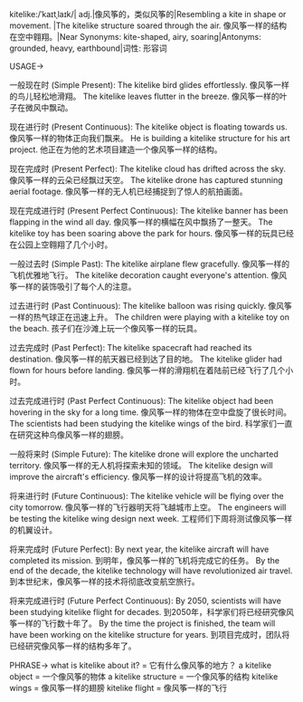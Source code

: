 kitelike:/ˈkaɪtˌlaɪk/| adj.|像风筝的，类似风筝的|Resembling a kite in shape or movement. |The kitelike structure soared through the air.  像风筝一样的结构在空中翱翔。|Near Synonyms: kite-shaped, airy, soaring|Antonyms: grounded, heavy, earthbound|词性: 形容词

USAGE->

一般现在时 (Simple Present):
The kitelike bird glides effortlessly.  像风筝一样的鸟儿轻松地滑翔。
The kitelike leaves flutter in the breeze.  像风筝一样的叶子在微风中飘动。

现在进行时 (Present Continuous):
The kitelike object is floating towards us.  像风筝一样的物体正向我们飘来。
He is building a kitelike structure for his art project.  他正在为他的艺术项目建造一个像风筝一样的结构。

现在完成时 (Present Perfect):
The kitelike cloud has drifted across the sky. 像风筝一样的云朵已经飘过天空。
The kitelike drone has captured stunning aerial footage.  像风筝一样的无人机已经捕捉到了惊人的航拍画面。

现在完成进行时 (Present Perfect Continuous):
The kitelike banner has been flapping in the wind all day.  像风筝一样的横幅在风中飘扬了一整天。
The kitelike toy has been soaring above the park for hours.  像风筝一样的玩具已经在公园上空翱翔了几个小时。

一般过去时 (Simple Past):
The kitelike airplane flew gracefully.  像风筝一样的飞机优雅地飞行。
The kitelike decoration caught everyone's attention.  像风筝一样的装饰吸引了每个人的注意。


过去进行时 (Past Continuous):
The kitelike balloon was rising quickly.  像风筝一样的热气球正在迅速上升。
The children were playing with a kitelike toy on the beach. 孩子们在沙滩上玩一个像风筝一样的玩具。


过去完成时 (Past Perfect):
The kitelike spacecraft had reached its destination.  像风筝一样的航天器已经到达了目的地。
The kitelike glider had flown for hours before landing. 像风筝一样的滑翔机在着陆前已经飞行了几个小时。

过去完成进行时 (Past Perfect Continuous):
The kitelike object had been hovering in the sky for a long time. 像风筝一样的物体在空中盘旋了很长时间。
The scientists had been studying the kitelike wings of the bird.  科学家们一直在研究这种鸟像风筝一样的翅膀。

一般将来时 (Simple Future):
The kitelike drone will explore the uncharted territory.  像风筝一样的无人机将探索未知的领域。
The kitelike design will improve the aircraft's efficiency.  像风筝一样的设计将提高飞机的效率。

将来进行时 (Future Continuous):
The kitelike vehicle will be flying over the city tomorrow.  像风筝一样的飞行器明天将飞越城市上空。
The engineers will be testing the kitelike wing design next week.  工程师们下周将测试像风筝一样的机翼设计。

将来完成时 (Future Perfect):
By next year, the kitelike aircraft will have completed its mission. 到明年，像风筝一样的飞机将完成它的任务。
By the end of the decade, the kitelike technology will have revolutionized air travel. 到本世纪末，像风筝一样的技术将彻底改变航空旅行。

将来完成进行时 (Future Perfect Continuous):
By 2050, scientists will have been studying kitelike flight for decades. 到2050年，科学家们将已经研究像风筝一样的飞行数十年了。
By the time the project is finished, the team will have been working on the kitelike structure for years. 到项目完成时，团队将已经研究像风筝一样的结构多年了。



PHRASE->
what is kitelike about it? = 它有什么像风筝的地方？
a kitelike object = 一个像风筝的物体
a kitelike structure = 一个像风筝的结构
kitelike wings = 像风筝一样的翅膀
kitelike flight = 像风筝一样的飞行



